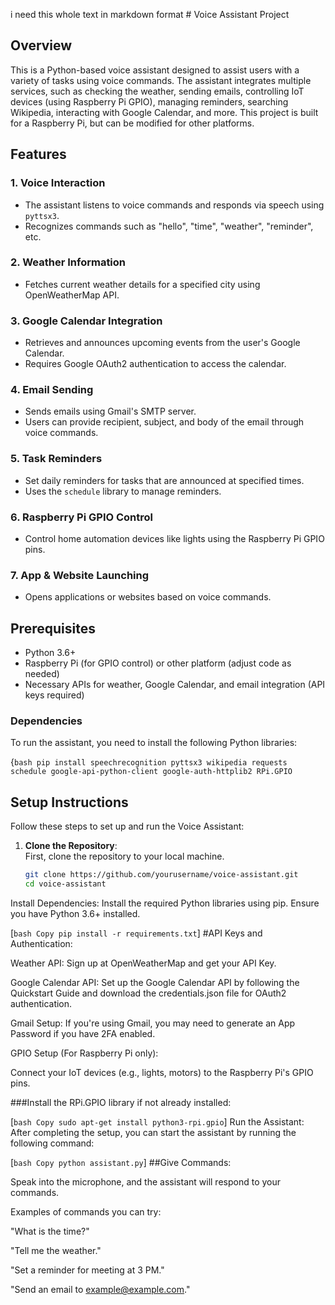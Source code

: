i need this whole text in markdown format # Voice Assistant Project

## Overview

This is a Python-based voice assistant designed to assist users with a variety of tasks using voice commands. The assistant integrates multiple services, such as checking the weather, sending emails, controlling IoT devices (using Raspberry Pi GPIO), managing reminders, searching Wikipedia, interacting with Google Calendar, and more. This project is built for a Raspberry Pi, but can be modified for other platforms.

## Features

### 1. **Voice Interaction**
   - The assistant listens to voice commands and responds via speech using `pyttsx3`.
   - Recognizes commands such as "hello", "time", "weather", "reminder", etc.

### 2. **Weather Information**
   - Fetches current weather details for a specified city using OpenWeatherMap API.

### 3. **Google Calendar Integration**
   - Retrieves and announces upcoming events from the user's Google Calendar.
   - Requires Google OAuth2 authentication to access the calendar.

### 4. **Email Sending**
   - Sends emails using Gmail's SMTP server.
   - Users can provide recipient, subject, and body of the email through voice commands.

### 5. **Task Reminders**
   - Set daily reminders for tasks that are announced at specified times.
   - Uses the `schedule` library to manage reminders.

### 6. **Raspberry Pi GPIO Control**
   - Control home automation devices like lights using the Raspberry Pi GPIO pins.

### 7. **App & Website Launching**
   - Opens applications or websites based on voice commands.

## Prerequisites

- Python 3.6+ 
- Raspberry Pi (for GPIO control) or other platform (adjust code as needed)
- Necessary APIs for weather, Google Calendar, and email integration (API keys required)

### Dependencies

To run the assistant, you need to install the following Python libraries:

{```bash
pip install speechrecognition pyttsx3 wikipedia requests schedule google-api-python-client google-auth-httplib2 RPi.GPIO```


## Setup Instructions

Follow these steps to set up and run the Voice Assistant:

1. **Clone the Repository**:  
   First, clone the repository to your local machine.

   ```bash
   git clone https://github.com/yourusername/voice-assistant.git
   cd voice-assistant
Install Dependencies:
Install the required Python libraries using pip. Ensure you have Python 3.6+ installed.

[```bash
Copy
pip install -r requirements.txt```]
#API Keys and Authentication:

Weather API: Sign up at OpenWeatherMap and get your API Key.

Google Calendar API: Set up the Google Calendar API by following the Quickstart Guide and download the credentials.json file for OAuth2 authentication.

Gmail Setup: If you're using Gmail, you may need to generate an App Password if you have 2FA enabled.

GPIO Setup (For Raspberry Pi only):

Connect your IoT devices (e.g., lights, motors) to the Raspberry Pi's GPIO pins.

###Install the RPi.GPIO library if not already installed:

[```bash
Copy
sudo apt-get install python3-rpi.gpio```]
Run the Assistant:
After completing the setup, you can start the assistant by running the following command:

[```bash
Copy
python assistant.py```]
##Give Commands:

Speak into the microphone, and the assistant will respond to your commands.

Examples of commands you can try:

"What is the time?"

"Tell me the weather."

"Set a reminder for meeting at 3 PM."

"Send an email to example@example.com."
